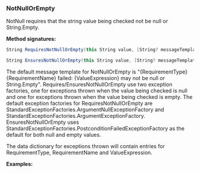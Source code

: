 ### NotNullOrEmpty

NotNull requires that the string value being checked not be null or String.Empty.

**Method signatures:**
```C#
String RequiresNotNullOrEmpty(this String value, [String? messageTemplate = null], [IExceptionFactory? nullExceptionFactory = null], [IExceptionFactory? emptyExceptionFactory = null], [String? valueExpression = null])

String EnsuresNotNullOrEmpty(this String value, [String? messageTemplate = null], [IExceptionFactory? nullExceptionFactory = null], [IExceptionFactory? emptyExceptionFactory = null], [String? valueExpression = null])
```

The default message template for NotNullOrEmpty is "{RequirementType} {RequirementName} failed: {ValueExpression} may not be null or String.Empty".
Requires/EnsuresNotNullOrEmpty use two exception factories, one for exceptions
thrown when the value being checked is null and one for exceptions thrown when
the value being checked is empty. The default exception factories for RequiresNotNullOrEmpty
are StandardExceptionFactories.ArgumentNullExceptionFactory and 
StandardExceptionFactories.ArgumentExceptionFactory. EnsuresNotNullOrEmpty uses
StandardExceptionFactories.PostconditionFailedExceptionFactory as the default for
both null and empty values.

The data dictionary for exceptions thrown will contain entries for RequirementType,
RequirementName and ValueExpression.

**Examples:**
```C#
```
